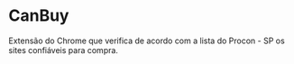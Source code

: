 # CanBuy
Extensão do Chrome que verifica de acordo com a lista do Procon - SP os sites confiáveis para compra.
